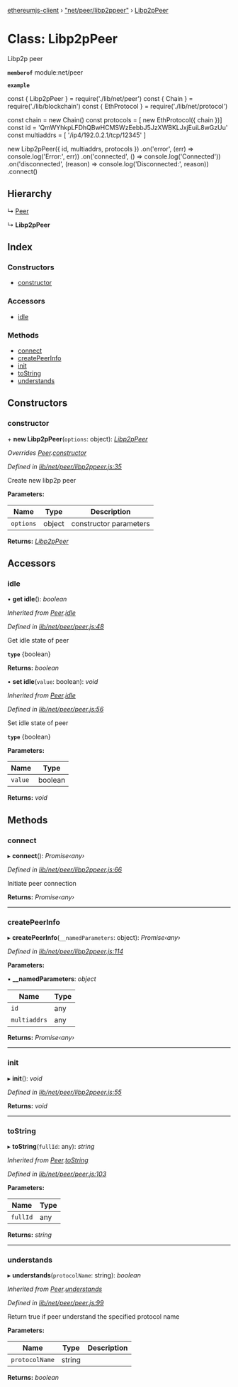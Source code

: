 [ethereumjs-client](../README.md) › ["net/peer/libp2ppeer"](../modules/_net_peer_libp2ppeer_.md) › [Libp2pPeer](_net_peer_libp2ppeer_.libp2ppeer.md)

# Class: Libp2pPeer

Libp2p peer

**`memberof`** module:net/peer

**`example`** 

const { Libp2pPeer } = require('./lib/net/peer')
const { Chain } = require('./lib/blockchain')
const { EthProtocol } = require('./lib/net/protocol')

const chain = new Chain()
const protocols = [ new EthProtocol({ chain })]
const id = 'QmWYhkpLFDhQBwHCMSWzEebbJ5JzXWBKLJxjEuiL8wGzUu'
const multiaddrs = [ '/ip4/192.0.2.1/tcp/12345' ]

new Libp2pPeer({ id, multiaddrs, protocols })
  .on('error', (err) => console.log('Error:', err))
  .on('connected', () => console.log('Connected'))
  .on('disconnected', (reason) => console.log('Disconnected:', reason))
  .connect()

## Hierarchy

  ↳ [Peer](_net_peer_peer_.peer.md)

  ↳ **Libp2pPeer**

## Index

### Constructors

* [constructor](_net_peer_libp2ppeer_.libp2ppeer.md#constructor)

### Accessors

* [idle](_net_peer_libp2ppeer_.libp2ppeer.md#idle)

### Methods

* [connect](_net_peer_libp2ppeer_.libp2ppeer.md#connect)
* [createPeerInfo](_net_peer_libp2ppeer_.libp2ppeer.md#createpeerinfo)
* [init](_net_peer_libp2ppeer_.libp2ppeer.md#init)
* [toString](_net_peer_libp2ppeer_.libp2ppeer.md#tostring)
* [understands](_net_peer_libp2ppeer_.libp2ppeer.md#understands)

## Constructors

###  constructor

\+ **new Libp2pPeer**(`options`: object): *[Libp2pPeer](_net_peer_libp2ppeer_.libp2ppeer.md)*

*Overrides [Peer](_net_peer_peer_.peer.md).[constructor](_net_peer_peer_.peer.md#constructor)*

*Defined in [lib/net/peer/libp2ppeer.js:35](https://github.com/ethereumjs/ethereumjs-client/blob/master/lib/net/peer/libp2ppeer.js#L35)*

Create new libp2p peer

**Parameters:**

Name | Type | Description |
------ | ------ | ------ |
`options` | object | constructor parameters |

**Returns:** *[Libp2pPeer](_net_peer_libp2ppeer_.libp2ppeer.md)*

## Accessors

###  idle

• **get idle**(): *boolean*

*Inherited from [Peer](_net_peer_peer_.peer.md).[idle](_net_peer_peer_.peer.md#idle)*

*Defined in [lib/net/peer/peer.js:48](https://github.com/ethereumjs/ethereumjs-client/blob/master/lib/net/peer/peer.js#L48)*

Get idle state of peer

**`type`** {boolean}

**Returns:** *boolean*

• **set idle**(`value`: boolean): *void*

*Inherited from [Peer](_net_peer_peer_.peer.md).[idle](_net_peer_peer_.peer.md#idle)*

*Defined in [lib/net/peer/peer.js:56](https://github.com/ethereumjs/ethereumjs-client/blob/master/lib/net/peer/peer.js#L56)*

Set idle state of peer

**`type`** {boolean}

**Parameters:**

Name | Type |
------ | ------ |
`value` | boolean |

**Returns:** *void*

## Methods

###  connect

▸ **connect**(): *Promise‹any›*

*Defined in [lib/net/peer/libp2ppeer.js:66](https://github.com/ethereumjs/ethereumjs-client/blob/master/lib/net/peer/libp2ppeer.js#L66)*

Initiate peer connection

**Returns:** *Promise‹any›*

___

###  createPeerInfo

▸ **createPeerInfo**(`__namedParameters`: object): *Promise‹any›*

*Defined in [lib/net/peer/libp2ppeer.js:114](https://github.com/ethereumjs/ethereumjs-client/blob/master/lib/net/peer/libp2ppeer.js#L114)*

**Parameters:**

▪ **__namedParameters**: *object*

Name | Type |
------ | ------ |
`id` | any |
`multiaddrs` | any |

**Returns:** *Promise‹any›*

___

###  init

▸ **init**(): *void*

*Defined in [lib/net/peer/libp2ppeer.js:55](https://github.com/ethereumjs/ethereumjs-client/blob/master/lib/net/peer/libp2ppeer.js#L55)*

**Returns:** *void*

___

###  toString

▸ **toString**(`fullId`: any): *string*

*Inherited from [Peer](_net_peer_peer_.peer.md).[toString](_net_peer_peer_.peer.md#tostring)*

*Defined in [lib/net/peer/peer.js:103](https://github.com/ethereumjs/ethereumjs-client/blob/master/lib/net/peer/peer.js#L103)*

**Parameters:**

Name | Type |
------ | ------ |
`fullId` | any |

**Returns:** *string*

___

###  understands

▸ **understands**(`protocolName`: string): *boolean*

*Inherited from [Peer](_net_peer_peer_.peer.md).[understands](_net_peer_peer_.peer.md#understands)*

*Defined in [lib/net/peer/peer.js:99](https://github.com/ethereumjs/ethereumjs-client/blob/master/lib/net/peer/peer.js#L99)*

Return true if peer understand the specified protocol name

**Parameters:**

Name | Type | Description |
------ | ------ | ------ |
`protocolName` | string |   |

**Returns:** *boolean*
